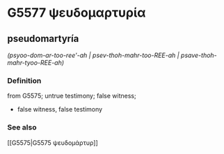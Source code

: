 # G5577 ψευδομαρτυρία

## pseudomartyría

_(psyoo-dom-ar-too-ree'-ah | psev-thoh-mahr-too-REE-ah | psave-thoh-mahr-tyoo-REE-ah)_

### Definition

from G5575; untrue testimony; false witness; 

- false witness, false testimony

### See also

[[G5575|G5575 ψευδομάρτυρ]]

